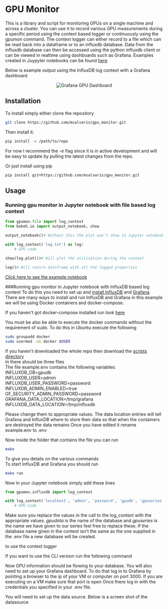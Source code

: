 # GPU Monitor
This is a library and script for monitoring GPUs on a single machine and across a cluster. You can use it to record various GPU measurements during a specific period using the context based logger or continuously using the gpumon command. The context logger can either record to a file which can be read back into a dataframe or to an influxdb database. Data from the influxdb database can then be accessed using the python influxdb client or can be viewed in realtime using dashboards such as Grafana. Examples created in Juypyter notebooks can be found [here]()


Below is example output using the InfluxDB log context with a Grafana dashboard

<p align="center">
  <img src="static/gpu_dashboard.gif" alt="Grafana GPU Dashboard"/>
</p>


## Installation

To install simply either clone the repository

```bash
git clone https://github.com/msalvaris/gpu_monitor.git
```

Then install it:
```bash
pip install -e /path/to/repo
```
For now I recommend the -e flag since it is in active development and 
will be easy to update by pulling the latest changes from the repo.


Or just install using pip

```bash
pip install git+https://github.com/msalvaris/gpu_monitor.git
```

## Usage
### Running gpu monitor in Jupyter notebook with file based log context
```python
from gpumon.file import log_context
from bokeh.io import output_notebook, show

output_notebook()# Without this the plot won't show in Jupyter notebook

with log_context('log.txt') as log:
    # GPU code
    
show(log.plot())# Will plot the utilisation during the context

log()# Will return dataframe with all the logged properties
```
[Click here to see the example notebook]()

###Running gpu monitor in Jupyter notebook with InfluxDB based log context
To do this you need to set up and [install InfluxDB](https://docs.influxdata.com/influxdb/v1.5/introduction/installation/) and [Grafana](http://docs.grafana.org/installation/). 
There are many ways to install and run InfluxDB and Grafana in this example we will be using Docker containers and docker-compose.

If you haven't got docker-compose installed run look [here](https://docs.docker.com/compose/install/)

You must be also be able to execute the docker commands without the requirement of sudo. To do this in Ubuntu execute the following
```bash
sudo groupadd docker
sudo usermod -aG docker $USER
```

If you haven't downloaded the whole repo then download the [scripts directory](scripts)  
In there should be three files  
The file example.env contains the following variables:  
INFLUXDB_DB=gpudb  
INFLUXDB_USER=admin  
INFLUXDB_USER_PASSWORD=password  
INFLUXDB_ADMIN_ENABLED=true  
GF_SECURITY_ADMIN_PASSWORD=password  
GRAFANA_DATA_LOCATION=/tmp/grafana  
INFLUXDB_DATA_LOCATION=/tmp/influxdb  

Please change them to appropriate values. The data location entries will tell Grafana and InfluxDB where to store their data so that when the containers are destroyed the data remains
Once you have edited it rename example.env to .env 

Now inside the folder that contains the file you can run
```bash
make
```
To give you details on the various commands  
To start InfluxDB and Grafana you should run  
```bash
make run
```

Now in your Jupyter notebook simply add these lines
```python
from gpumon.influxdb import log_context

with log_context('localhost', 'admin', 'password', 'gpudb', 'gpuseries'):
	# GPU Code

```
Make sure you replace the values in the call to the log_context with the appropriate values.
*gpudata* is the name of the database and *gpuseries* is the name we have given to our series feel free to replace these.
If the database name given in the context isn't the same as the one supplied in the .env file a new database will be created.

to use the context logger

If you want to use the CLI version run the following command


Now GPU information should be flowing to your database. You will also need to set up your Grafana dashboard.
To do that log in to Grafana by pointing a browser to the ip of your VM or computer on port 3000. If you are executing on a VM make sure that port is open
Once there log in with the credentials you specified in your .env file.

You will need to set up the data source. Below is a screen shot of the datasource 

